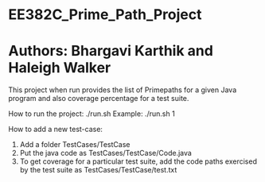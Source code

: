# EE382C_Prime_Path_Project
# Authors: Bhargavi Karthik and Haleigh Walker

This project when run provides the list of Primepaths for a given Java program and also coverage percentage for a  test suite.

How to run the project:
./run.sh <test-case-number>
Example: ./run.sh 1

How to add a new test-case:
1) Add a folder TestCases/TestCase<num> 
2) Put the java code as TestCases/TestCase<num>/Code.java
3) <Optional> To get coverage for a particular test suite, add the code paths exercised by the test suite as TestCases/TestCase<num>/test.txt
